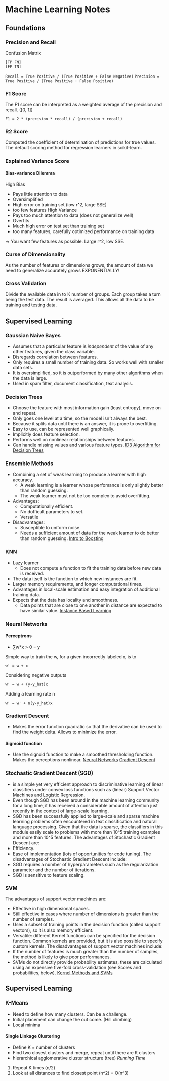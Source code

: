 # Machine Learning Notes

##  Foundations

### Precision and Recall
Confusion Matrix
```
[TP FN]
[FP TN]
```

`Recall = True Positive / (True Positive + False Negative)`
`Precision = True Positive / (True Positive + False Positive)`

### F1 Score
The F1 score can be interpreted as a weighted average of the precision and recall. ([0, 1])
```
F1 = 2 * (precision * recall) / (precision + recall)
```

### R2 Score
Computed the coefficient of determination of predictions for true values.
The default scoring method for regression learners in scikit-learn.

### Explained Variance Score

#### Bias-variance Dilemma
High Bias
- Pays little attention to data
- Oversimplified
- High error on training set (low r^2, large SSE)
- too few features
High Variance
- Pays too much attention to data (does not generalize well)
- Overfits
- Much high error on test set than training set
- too many features, carefully optimized performance on training data

=> You want few features as possible. Large r^2, low SSE.

### Curse of Dimensionality
As the number of features or dimensions grows, the amount of data we need to generalize accurately grows EXPONENTIALLY!

### Cross Validation
Divide the available data in to K number of groups. Each group takes a turn being the test data. The result is averaged. This allows all the data to be training and testing data.

## Supervised Learning

### Gaussian Naive Bayes
- Assumes that a particular feature is *independent* of the value of any other features, given the class variable.
- Disregards correlation between features.
- Only requires a small number of training data. So works well with smaller data sets.
- It is oversimplified, so it is outperformed by many other algorithms when the data is large.
- Used in spam filter, document classification, text analysis.

### Decision Trees
- Choose the feature with most information gain (least entropy), move on and repeat.
- Only goes one level at a time, so the model isn't always the best.
- Because it splits data until there is an answer, it is prone to overfitting.
- Easy to use, can be represented well graphically.
- Implicitly does feature selection.
- Performs well on nonlinear relationships between features.
- Can handle missing values and various feature types.
[ID3 Algorithm for Decision Trees](ID3%20Algorithm%20for%20Decision%20Trees.pdf)

### Ensemble Methods
- Combining a set of weak learning to produce a learner with high accuracy.
	- A weak learning is a learner whose perfomance is only slightly better than random guessing.
	- The weak learner must not be too complex to avoid overfitting.
- Advantages:
	- Computationally efficient.
	- No dofficult parameters to set.
	- Versatile
- Disadvantages:
	- Susceptible to uniform noise.
	- Needs a sufficient amount of data for the weak learner to do better than random guessing.
[Intro to Boosting](Intro%20to%20Boosting.pdf)

### KNN
- Lazy learner
	- Does not compute a function to fit the training data before new data is received.
- The data itself is the function to which new instances are fit.
- Larger memory requirements, and longer computational times.
- Advantages in local-scale estimation and easy integration of additional training data.
- Expects that the data has locality and smoothness.
	- Data points that are close to one another in distance are expected to have similar value.
[Instance Based Learning](Instance%20Based%20Learning.pdf)

### Neural Networks
#### Perceptrons
- ∑w*x > θ  = y

Simple way to train the w, for a given incorrectly labeled x, is to
```
w' = w + x
```
Considering negative outputs
```
w' = w + (y-y_hat)x
```
Adding a learning rate n
```
w' = w' + n(y-y_hat)x
```

### Gradient Descent
- Makes the error function quadratic so that the derivative can be used to find the weight delta. Allows to minimize the error.

#### Sigmoid function
- Use the signoid function to make a smoothed thresholding function. Makes the perceptions nonlinear.
[Neural Networks](Neural%20Networks.pdf)
[Gradient Descent](Gradient%20Descent.pdf)

### Stochastic Gradient Descent (SGD)
- is a simple yet very efficient approach to discriminative learning of linear classifiers under convex loss functions such as (linear) Support Vector Machines and Logistic Regression.
- Even though SGD has been around in the machine learning community for a long time, it has received a considerable amount of attention just recently in the context of large-scale learning.
- SGD has been successfully applied to large-scale and sparse machine learning problems often encountered in text classification and natural language processing. Given that the data is sparse, the classifiers in this module easily scale to problems with more than 10^5 training examples and more than 10^5 features.
The advantages of Stochastic Gradient Descent are:
- Efficiency.
- Ease of implementation (lots of opportunities for code tuning).
The disadvantages of Stochastic Gradient Descent include:
- SGD requires a number of hyperparameters such as the regularization parameter and the number of iterations.
- SGD is sensitive to feature scaling.

### SVM
The advantages of support vector machines are:
- Effective in high dimensional spaces.
- Still effective in cases where number of dimensions is greater than the number of samples.
- Uses a subset of training points in the decision function (called support vectors), so it is also memory efficient.
- Versatile: different Kernel functions can be specified for the decision function. Common kernels are provided, but it is also possible to specify custom kernels.
The disadvantages of support vector machines include:
- If the number of features is much greater than the number of samples, the method is likely to give poor performances.
- SVMs do not directly provide probability estimates, these are calculated using an expensive five-fold cross-validation (see Scores and probabilities, below).
[Kernel Methods and SVMs](Kernel_Methods_and_SVMs.pdf)

## Supervised Learning

### K-Means
- Need to define how many clusters. Can be a challenge.
- Initial placement can change the out come. (Hill climbing)
- Local minima

#### Single Linkage Clustering
- Define K = number of clusters
- Find two closest clusters and merge, repeat until there are K clusters
- hierarchical agglomerative cluster structure (tree)
*Running Time*
1. Repeat K times (n/2)
2. Look at all distances to find closest point (n^2)
= O(n^3)
